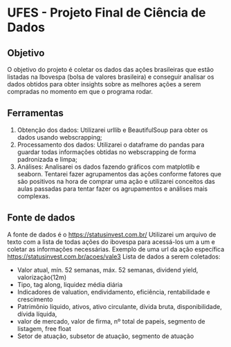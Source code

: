 # UFES - Projeto Final de Ciência de Dados 

## Objetivo

O objetivo do projeto é coletar os dados das ações brasileiras que estão listadas na Ibovespa (bolsa de valores brasileira) e conseguir analisar os dados obtidos para obter insights sobre as melhores ações a serem compradas no momento em que o programa rodar.

## Ferramentas

1. Obtenção dos dados: Utilizarei urllib e BeautifulSoup para obter os dados usando webscrapping;
2. Processamento dos dados: Utilizarei o dataframe do pandas para guardar todas informações obtidas no webscrapping de forma padronizada e limpa;
3. Análises: Analisarei os dados fazendo gráficos com matplotlib e seaborn. Tentarei fazer agrupamentos das ações conforme fatores que são positivos na hora de comprar uma ação e utilizarei conceitos das aulas passadas para tentar fazer os agrupamentos e análises mais complexas.

## Fonte de dados

A fonte de dados é o https://statusinvest.com.br/
Utilizarei um arquivo de texto com a lista de todas ações do ibovespa para acessá-los um a um e coletar as informações necessárias.
Exemplo de uma url da ação específica https://statusinvest.com.br/acoes/vale3
Lista de dados a serem coletados:
- Valor atual, mín. 52 semanas, máx. 52 semanas, dividend yield, valorização(12m)
- Tipo, tag along, liquidez média diária
- Indicadores de valuation, endividamento, eficiência, rentabilidade e crescimento
- Patrimônio líquido, ativos, ativo circulante, dívida bruta, disponibilidade, dívida líquida,
- valor de mercado, valor de firma, nº total de papeis, segmento de listagem, free float
- Setor de atuação, subsetor de atuação, segmento de atuação

